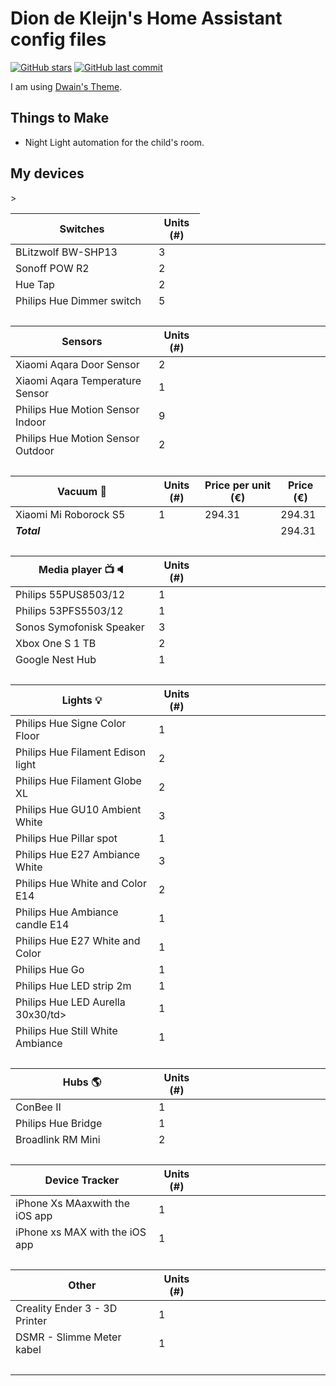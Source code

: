 # Dion de Kleijn's Home Assistant config files

[![GitHub stars](https://img.shields.io/github/stars/diondk/home-assistant-config.svg?style=plasticr)](https://github.com/diondk/home-assistant-config/stargazers)
[![GitHub last commit](https://img.shields.io/diondk/last-commit/basnijholt/home-assistant-config.svg?style=plasticr)](https://github.com/diondk/home-assistant-config/commits/master)

I am using  [Dwain's Theme](https://github.com/dwainscheeren/lovelace-dwains-theme).

## Things to Make
* Night Light automation for the child's room. 


## My devices

<!-- start-table -->

<table>
    <thead>
        <tr>
            <th>Switches</th>
            <th>Units (#)</th>
        </tr>
    </thead>
    <tbody>
        <tr>
            <td>BLitzwolf BW-SHP13</td>
            <td>3</td>
        </tr>
        <tr>
            <td>Sonoff POW R2</td>
            <td>2</td>>
        </tr>
        <tr>
            <td>Hue Tap</td>
            <td>2</td>
        </tr>
        <tr>
            <td>Philips Hue Dimmer switch</td>
            <td>5</td>
        </tr>
        <tr>
            <td>&nbsp;</td>
            <td>&nbsp;</td>
            <td>&nbsp;</td>
            <td>&nbsp;</td>
        </tr>
    </tbody>
    <thead>
        <tr>
            <th>Sensors</th>
            <th>Units (#)</th>
        </tr>
    </thead>
    <tbody>
        <tr>
            <td>Xiaomi Aqara Door Sensor</td>
            <td>2</td>
        </tr>
        <tr>
            <td>Xiaomi Aqara Temperature Sensor</td>
            <td>1</td>
        </tr>
        <tr>
            <td>Philips Hue Motion Sensor Indoor</td>
            <td>9</td>
        </tr>
        <tr>
            <td>Philips Hue Motion Sensor Outdoor</td>
            <td>2</td>
        </tr>
        <tr>
            <td>&nbsp;</td>
            <td>&nbsp;</td>
            <td>&nbsp;</td>
            <td>&nbsp;</td>
        </tr>
    </tbody>
    <thead>
        <tr>
            <th>Vacuum 🧹</th>
            <th>Units (#)</th>
            <th>Price per unit (€)</th>
            <th>Price (€)</th>
        </tr>
    </thead>
    <tbody>
        <tr>
            <td>Xiaomi Mi Roborock S5</td>
            <td>1</td>
            <td>294.31</td>
            <td>294.31</td>
        </tr>
        <tr>
            <td><i><b>Total</b></i></td>
            <td>&nbsp;</td>
            <td>&nbsp;</td>
            <td>294.31</td>
        </tr>
        <tr>
            <td>&nbsp;</td>
            <td>&nbsp;</td>
            <td>&nbsp;</td>
            <td>&nbsp;</td>
        </tr>
    </tbody>
    <thead>
        <tr>
            <th>Media player 📺🔈</th>
            <th>Units (#)</th>
        </tr>
    </thead>
    <tbody>
        <tr>
            <td>Philips 55PUS8503/12</td>
            <td>1</td>
        </tr>
        <tr>
            <td>Philips 53PFS5503/12</td>
            <td>1</td>
        </tr>
        <tr>
            <td>Sonos Symofonisk Speaker </td>
            <td>3</td>
        </tr>
        <tr>
            <td>Xbox One S 1 TB </td>
            <td>2</td>
        </tr>        
        <tr>
            <td>Google Nest Hub</td>
            <td>1</td>
        </tr>
        <tr>
            <td>&nbsp;</td>
            <td>&nbsp;</td>
            <td>&nbsp;</td>
            <td>&nbsp;</td>
        </tr>
    </tbody>
    <thead>
        <tr>
            <th>Lights 💡</th>
            <th>Units (#)</th>
        </tr>
    </thead>
    <tbody>
        <tr>
            <td>Philips Hue Signe Color Floor</td>
            <td>1</td>
        </tr>
        <tr>
            <td>Philips Hue Filament Edison light</td>
            <td>2</td>
        </tr>
        <tr>
            <td>Philips Hue Filament Globe XL</td>
            <td>2</td>
        </tr>     
        <tr>
            <td>Philips Hue GU10 Ambient White</td>
            <td>3</td>
        </tr>              
        <tr>
            <td>Philips Hue Pillar spot</td>
            <td>1</td>
        </tr>
        <tr>
            <td>Philips Hue E27 Ambiance White</td>
            <td>3</td>
        </tr>
        <tr>
            <td>Philips Hue White and Color E14 </td>
            <td>2</td>
        </tr>
        <tr>
            <td>Philips Hue Ambiance candle E14 </td>
            <td>1</td>
        </tr>
        <tr>
            <td>Philips Hue E27 White and Color</td>
            <td>1</td>
        </tr>
        <tr>
            <td>Philips Hue Go</td>
            <td>1</td>
        </tr>
        <tr>
            <td>Philips Hue LED strip 2m</td>
            <td>1</td>
        </tr>
        <tr>
            <td>Philips Hue LED Aurella 30x30/td>
            <td>1</td>
        </tr>
        <tr>
            <td>Philips Hue Still White  Ambiance</td>
            <td>1</td>
        </tr>   
        <tr>
            <td>&nbsp;</td>
            <td>&nbsp;</td>
            <td>&nbsp;</td>
            <td>&nbsp;</td>
        </tr>
    </tbody>
    <thead>
        <tr>
            <th>Hubs 🌎</th>
            <th>Units (#)</th>
        </tr>
    </thead>
    <tbody>
        <tr>
            <td>ConBee II</td>
            <td>1</td>
        </tr>
        <tr>
            <td>Philips Hue Bridge</td>
            <td>1</td>
        </tr>
        <tr>
            <td>Broadlink RM Mini</td>
            <td>2</td>
        </tr>        
        <tr>
            <td>&nbsp;</td>
            <td>&nbsp;</td>
            <td>&nbsp;</td>
            <td>&nbsp;</td>
        </tr>
    </tbody>
    <thead>
        <tr>
            <th>Device Tracker</th>
            <th>Units (#)</th>
        </tr>
    </thead>
    <tbody>
        <tr>
            <td>iPhone Xs MAaxwith the iOS app</td>
            <td>1</td>
        </tr>
        <tr>
            <td>iPhone xs MAX with the iOS app</td>
            <td>1</td>
        </tr>
        <tr>
            <td>&nbsp;</td>
            <td>&nbsp;</td>
            <td>&nbsp;</td>
            <td>&nbsp;</td>
        </tr>
    </tbody>
    <thead>
        <tr>
            <th>Other</th>
            <th>Units (#)</th>
        </tr>
    </thead>
    <tbody>
        <tr>
            <td>Creality Ender 3 - 3D Printer</td>
            <td>1</td>
        </tr>
        <tr>
            <td>DSMR - Slimme Meter kabel</td>
            <td>1</td>
        </tr>
        <tr>
            <td>&nbsp;</td>
            <td>&nbsp;</td>
            <td>&nbsp;</td>
            <td>&nbsp;</td>
        </tr>
    </tbody>
    </thead>
</table>
<!-- end-table -->
